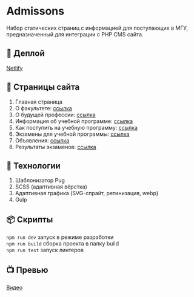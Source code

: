 # Admissons

Набор статических страниц с информацией для поступающих в МГУ, предназначенный для интеграции с PHP CMS сайта.

## 🚀 Деплой

[Netlify](https://openday-ff1892.netlify.app)

## 📙 Страницы сайта

1. Главная страница
2. О факультете: [ссылка](https://admissions-ff1892.netlify.app/about.html)
3. О будущей профессии: [ссылка](https://admissions-ff1892.netlify.app/about.html)
3. Информация об учебной программе: [ссылка](https://admissions-ff1892.netlify.app/mg.html)
4. Как поступить на учебную программу: [ссылка](https://admissions-ff1892.netlify.app/mg-admissions.html)
5. Экзамены для учебной программы: [ссылка](https://admissions-ff1892.netlify.app/mg-exams.html)
6. Объявления: [ссылка](https://admissions-ff1892.netlify.app/notice.html) 
7. Результаты экзаменов: [ссылка](https://admissions-ff1892.netlify.app/result.html) 

## 🔧 Технологии

1. Шаблонизатор Pug  
2. SCSS (адаптивная вёрстка)
3. Адаптивная графика (SVG-спрайт, ретинизация, webp)
4. Gulp


## 📦 Скрипты

`npm run dev` запуск в режиме разработки  
`npm run build` сборка проекта в папку build  
`npm run test` запуск линтеров  

## 📺 Превью

[Видео](https://i.imgur.com/ylRgR7E.mp4)
